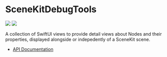 # SceneKitDebugTools

[![](https://img.shields.io/endpoint?url=https%3A%2F%2Fswiftpackageindex.com%2Fapi%2Fpackages%2Fheckj%2FSceneKitDebugTools%2Fbadge%3Ftype%3Dswift-versions)](https://swiftpackageindex.com/heckj/SceneKitDebugTools)
[![](https://img.shields.io/endpoint?url=https%3A%2F%2Fswiftpackageindex.com%2Fapi%2Fpackages%2Fheckj%2FSceneKitDebugTools%2Fbadge%3Ftype%3Dplatforms)](https://swiftpackageindex.com/heckj/SceneKitDebugTools)

A collection of SwiftUI views to provide detail views about Nodes and their properties, displayed alongside or indepedently of a SceneKit scene.

- [API Documentation](https://heckj.github.io/SceneKitDebugTools/documentation/scenekitdebugtools/)

